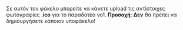 Σε αυτόν τον φάκελο μπορείτε να κάνετε upload τις αντίστοιχες φωτογραφίες **.ico** για το παραδοτέο νο1.
**Προσοχή**: **Δεν** θα πρέπει να δημιουργήσετε κάποιον υποφάκελο!
